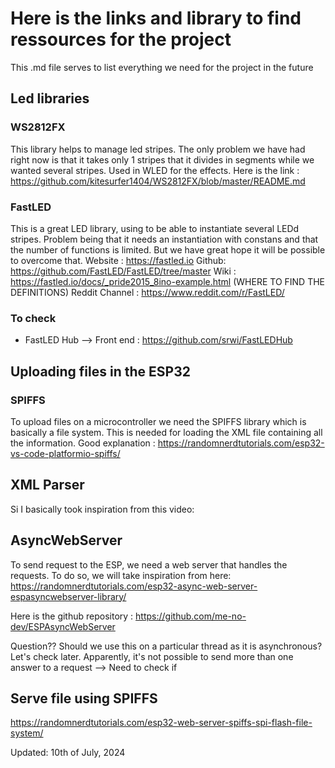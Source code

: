 # Here is the links and library to find ressources for the project

This .md file serves to list everything we need for the project in the future

## Led libraries

### WS2812FX
This library helps to manage led stripes. The only problem we have had right now is that it takes only 1 stripes that it divides in segments while we wanted several stripes. Used in WLED for the effects. Here is the link : https://github.com/kitesurfer1404/WS2812FX/blob/master/README.md

### FastLED
This is a great LED library, using to be able to instantiate several LEDd stripes. Problem being that it needs an instantiation with constans and that the number of functions is limited. But we have great hope it will be possible to overcome that.
Website : https://fastled.io
Github: https://github.com/FastLED/FastLED/tree/master
Wiki : https://fastled.io/docs/_pride2015_8ino-example.html (WHERE TO FIND THE DEFINITIONS)
Reddit Channel : https://www.reddit.com/r/FastLED/

### To check
- FastLED Hub --> Front end : https://github.com/srwi/FastLEDHub

## Uploading files in the ESP32

### SPIFFS
To upload files on a microcontroller we need the SPIFFS library which is basically a file system. This is needed for loading the XML file containing all the information.
Good explanation : https://randomnerdtutorials.com/esp32-vs-code-platformio-spiffs/

## XML Parser

Si I basically took inspiration from this video: 

## AsyncWebServer

To send request to the ESP, we need a web server that handles the requests. To do so, we will take inspiration from here: https://randomnerdtutorials.com/esp32-async-web-server-espasyncwebserver-library/

Here is the github repository : https://github.com/me-no-dev/ESPAsyncWebServer

Question?? Should we use this on a particular thread as it is asynchronous? Let's check later.
Apparently, it's not possible to send more than one answer to a request --> Need to check if 

## Serve file using SPIFFS

https://randomnerdtutorials.com/esp32-web-server-spiffs-spi-flash-file-system/


Updated: 10th of July, 2024